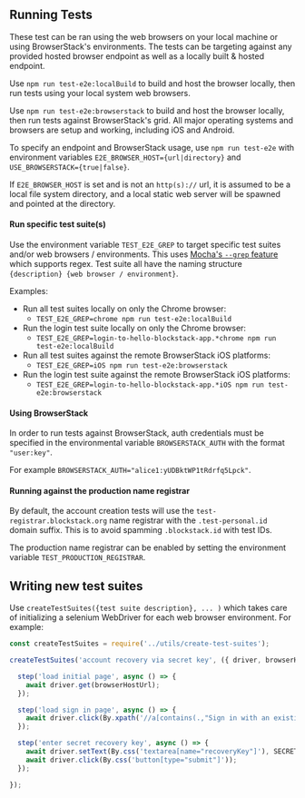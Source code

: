 ## Running Tests

These test can be ran using the web browsers on your local machine or using BrowserStack's environments. The tests can be targeting against any provided hosted browser endpoint as well as a locally built & hosted endpoint. 


Use `npm run test-e2e:localBuild` to build and host the browser locally, then run tests using your local system web browsers.

Use `npm run test-e2e:browserstack` to build and host the browser locally, then run tests against BrowserStack's grid. All major operating systems and browsers are setup and working, including iOS and Android. 

To specify an endpoint and BrowserStack usage, use `npm run test-e2e` with environment variables `E2E_BROWSER_HOST={url|directory}` and `USE_BROWSERSTACK={true|false}`. 

If `E2E_BROWSER_HOST` is set and is not an `http(s)://` url, it is assumed to be a local file system directory, and a local static web server will be spawned and pointed at the directory. 

#### Run specific test suite(s)

Use the environment variable `TEST_E2E_GREP` to target specific test suites and/or web browsers / environments. This uses [Mocha's `--grep` feature](https://mochajs.org/#-grep-regexp-g-regexp) which supports regex. Test suite all have the naming structure `{description} {web browser / environment}`.

Examples:
* Run all test suites locally on only the Chrome browser:
  * `TEST_E2E_GREP=chrome npm run test-e2e:localBuild`
* Run the login test suite locally on only the Chrome browser:
  * `TEST_E2E_GREP=login-to-hello-blockstack-app.*chrome npm run test-e2e:localBuild`
* Run all test suites against the remote BrowserStack iOS platforms:
  * `TEST_E2E_GREP=iOS npm run test-e2e:browserstack`
* Run the login test suite against the remote BrowserStack iOS platforms:
  * `TEST_E2E_GREP=login-to-hello-blockstack-app.*iOS npm run test-e2e:browserstack`



#### Using BrowserStack

In order to run tests against BrowserStack, auth credentials must be specified in the environmental variable `BROWSERSTACK_AUTH` with the format `"user:key"`. 

For example `BROWSERSTACK_AUTH="alice1:yUDBktWP1tRdrfq5Lpck"`.


#### Running against the production name registrar

By default, the account creation tests will use the `test-registrar.blockstack.org` name registrar with the `.test-personal.id` domain suffix. This is to avoid spamming `.blockstack.id` with test IDs. 

The production name registrar can be enabled by setting the environment variable `TEST_PRODUCTION_REGISTRAR`.


## Writing new test suites

Use `createTestSuites({test suite description}, ... )` which takes care of initializing a selenium WebDriver for each web browser environment. For example:

```js
const createTestSuites = require('../utils/create-test-suites');

createTestSuites('account recovery via secret key', ({ driver, browserHostUrl }) => {

  step('load initial page', async () => {
    await driver.get(browserHostUrl);
  });

  step('load sign in page', async () => {
    await driver.click(By.xpath('//a[contains(.,"Sign in with an existing ID")]'));
  });

  step('enter secret recovery key', async () => {
    await driver.setText(By.css('textarea[name="recoveryKey"]'), SECRET_RECOVERY_KEY);
    await driver.click(By.css('button[type="submit"]'));
  });

});
```
